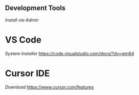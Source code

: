 ## Development Tools ##

*Install via Admin*

# VS Code #

*System Installer* https://code.visualstudio.com/docs/?dv=win64

# Cursor IDE #

*Download* https://www.cursor.com/features
